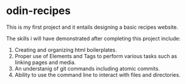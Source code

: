 # odin-recipes
This is my first project and it entails designing a basic recipes website.

The skills i will have demonstrated after completing this project include:

1. Creating and organizing html boilerplates.
2. Proper use of Elements and Tags to perform various tasks such as linking pages and media.
4. An understanig of git commands including atomic commits.
5. Ability to use the command line to interact with files and directories.
